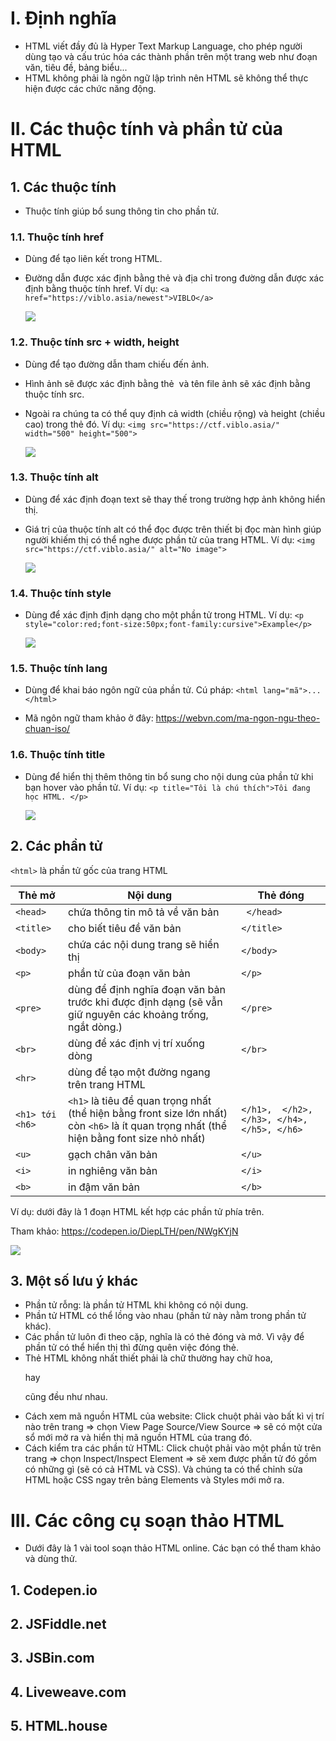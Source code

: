 # I. Định nghĩa
- HTML viết đầy đủ là Hyper Text Markup Language, cho phép người dùng tạo và cấu trúc hóa các thành phần trên một trang web như đoạn văn, tiêu đề, bảng biểu...
- HTML không phải là ngôn ngữ lập trình nên HTML sẽ không thể thực hiện được các chức năng động. 

# II. Các thuộc tính và phần tử của HTML
## 1. Các thuộc tính

- Thuộc tính giúp bổ sung thông tin cho phần tử. 

### 1.1. Thuộc tính href

- Dùng để tạo liên kết trong HTML.
- Đường dẫn được xác định bằng thẻ <a> và địa chỉ trong đường dẫn được xác định bằng thuộc tính href.
Ví dụ: `<a href="https://viblo.asia/newest">VIBLO</a>`
    
    ![](https://images.viblo.asia/3616a808-21bb-4b0e-a612-647fffd12dba.png)
    
### 1.2. Thuộc tính src + width, height  

- Dùng để tạo đường dẫn tham chiếu đến ảnh.
- Hình ảnh sẽ được xác định bằng thẻ <img> và tên file ảnh sẽ xác định bằng thuộc tính src. 
- Ngoài ra chúng ta có thể quy định cả width (chiều rộng) và height (chiều cao) trong thẻ đó. 
Ví dụ: `<img src="https://ctf.viblo.asia/" width="500" height="500">  `

    ![](https://images.viblo.asia/d8f0ae84-0d41-4248-895b-59a226ba76fa.png)
    
### 1.3. Thuộc tính alt
    
- Dùng để xác định đoạn text sẽ thay thế trong trường hợp ảnh không hiển thị.
- Giá trị của thuộc tính alt có thể đọc được trên thiết bị đọc màn hình giúp người khiếm thị có thể nghe được phần tử của trang HTML. 
    Ví dụ: `<img src="https://ctf.viblo.asia/" alt="No image">`
 
    ![](https://images.viblo.asia/dae9d95a-5c71-4822-a918-d90dc1cdfdfe.png)

### 1.4. Thuộc tính style
    
- Dùng để xác định định dạng cho một phần tử trong HTML.
    Ví dụ: `<p style="color:red;font-size:50px;font-family:cursive">Example</p>`
   
    ![](https://images.viblo.asia/a02c6c44-36b3-4f47-93ee-f793db424918.png)

### 1.5. Thuộc tính lang
    
- Dùng để khai báo ngôn ngữ của phần tử.
    Cú pháp: ```<html lang="mã">...</html>```
    
- Mã ngôn ngữ tham khảo ở đây: https://webvn.com/ma-ngon-ngu-theo-chuan-iso/
    
### 1.6. Thuộc tính title
    
- Dùng để hiển thị thêm thông tin bổ sung cho nội dung của phần tử khi bạn hover vào phần tử.
    Ví dụ: ```<p title="Tôi là chú thích">Tôi đang học HTML. </p>```
    
    ![](https://images.viblo.asia/63d1b6f4-6651-45ac-b0f5-e9b866699b4e.png)

## 2. Các phần tử 

`<html>` là phần tử gốc của trang HTML
		
|  Thẻ mở | Nội dung | Thẻ đóng |
| -------- | -------- | -------- |
|`<head>`    | chứa thông tin mô tả về văn bản     |` </head>`     |
|`<title>`     | cho biết tiêu đề văn bản     | `</title>`     |
| `<body>`     | chứa các nội dung trang sẽ hiển thị     | `</body>`     |
| `<p>`     | phần tử của đoạn văn bản     | `</p>`     |
| `<pre>`     | dùng để định nghĩa đoạn văn bản trước khi được định dạng (sẽ vẫn giữ nguyên các khoảng trống, ngắt dòng.)     | `</pre>`     |
| `<br> `    |dùng để xác định vị trí xuống dòng     | `</br>`     |
| `<hr> `    | dùng để tạo một đường ngang trên trang HTML     |      |
| `<h1> tới <h6>`     |  `<h1>` là tiêu đề quan trọng nhất (thể hiện bằng front size lớn nhất) còn `<h6>`  là ít quan trọng nhất (thể hiện bằng font size nhỏ nhất)   | `</h1>,  </h2>, </h3>, </h4>, </h5>, </h6> `    |
|`<u>`     | gạch chân văn bản     | `</u>`     |
|`<i>`     | in nghiêng văn bản     | `</i>`     |
|`<b>`     | in đậm văn bản     | `</b>`     |


Ví dụ: dưới đây là 1 đoạn HTML kết hợp các phần tử phía trên.

Tham khảo: 
https://codepen.io/DiepLTH/pen/NWgKYjN

![](https://images.viblo.asia/4e339764-7fc6-41cc-8ad4-306847518aa5.png)

##  3. Một số lưu ý khác

- Phần tử rỗng: là phần tử HTML khi không có nội dung.
- Phần tử HTML có thể lồng vào nhau (phần tử này nằm trong phần tử khác).
- Các phần tử luôn đi theo cặp, nghĩa là có thẻ đóng và mở. Vì vậy để phần tử có thể hiển thị thì đừng quên việc đóng thẻ. 
- Thẻ HTML không nhất thiết phải là chữ thường hay chữ hoa, <p> hay <P> cũng đều như nhau.
- Cách xem mã nguồn HTML của website: Click chuột phải vào bất kì vị trí nào trên trang => chọn View Page Source/View Source => sẽ có một cửa sổ mới mở ra và hiển thị mã nguồn HTML của trang đó.
- Cách kiểm tra các phần tử HTML: Click chuột phải vào một phần tử trên trang => chọn Inspect/Inspect Element => sẽ xem được phần tử đó gồm có những gì (sẽ có cả HTML và CSS). Và chúng ta có thể chỉnh sửa HTML hoặc CSS ngay trên bảng Elements và Styles mới mở ra.
 
# III. Các công cụ soạn thảo HTML

- Dưới đây là 1 vài tool soạn thảo HTML online. Các bạn có thể tham khảo và dùng thử. 

## 1. Codepen.io
## 2. JSFiddle.net
## 3. JSBin.com
## 4. Liveweave.com
## 5. HTML.house